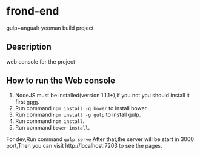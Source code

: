 # frond-end
gulp+angualr yeoman build project

## Description
web console for the project

## How to run the Web console

1. NodeJS must be installed(version 1.1.1+),if you not you should install it first [npm](http://nodejs.cn/).
2. Run command `npm install -g bower` to install bower. 
3. Run command `npm install -g gulp` to install gulp.
4. Run command `npm install`. 
5. Run command `bower install`.

For dev,Run command `gulp serve`,After that,the server will be start in 3000 port,Then you can visit http://localhost:7203 to see the pages.



